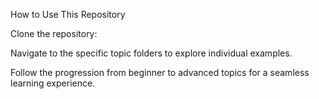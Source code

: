  How to Use This Repository
   
  Clone the repository:
  
  Navigate to the specific topic folders to explore individual examples.
  
  Follow the progression from beginner to advanced topics for a seamless learning experience.
